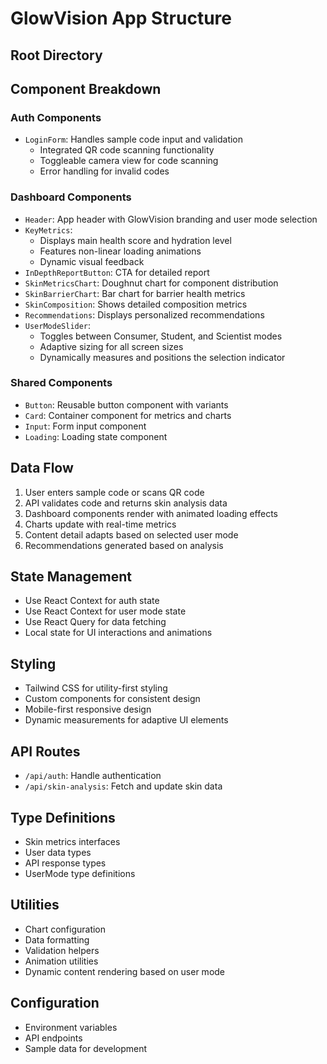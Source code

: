 # GlowVision App Structure

## Root Directory

## Component Breakdown

### Auth Components
- `LoginForm`: Handles sample code input and validation
  - Integrated QR code scanning functionality
  - Toggleable camera view for code scanning
  - Error handling for invalid codes

### Dashboard Components
- `Header`: App header with GlowVision branding and user mode selection
- `KeyMetrics`: 
  - Displays main health score and hydration level
  - Features non-linear loading animations
  - Dynamic visual feedback
- `InDepthReportButton`: CTA for detailed report
- `SkinMetricsChart`: Doughnut chart for component distribution
- `SkinBarrierChart`: Bar chart for barrier health metrics
- `SkinComposition`: Shows detailed composition metrics
- `Recommendations`: Displays personalized recommendations
- `UserModeSlider`: 
  - Toggles between Consumer, Student, and Scientist modes
  - Adaptive sizing for all screen sizes
  - Dynamically measures and positions the selection indicator

### Shared Components
- `Button`: Reusable button component with variants
- `Card`: Container component for metrics and charts
- `Input`: Form input component
- `Loading`: Loading state component

## Data Flow
1. User enters sample code or scans QR code
2. API validates code and returns skin analysis data
3. Dashboard components render with animated loading effects
4. Charts update with real-time metrics
5. Content detail adapts based on selected user mode
6. Recommendations generated based on analysis

## State Management
- Use React Context for auth state
- Use React Context for user mode state
- Use React Query for data fetching
- Local state for UI interactions and animations

## Styling
- Tailwind CSS for utility-first styling
- Custom components for consistent design
- Mobile-first responsive design
- Dynamic measurements for adaptive UI elements

## API Routes
- `/api/auth`: Handle authentication
- `/api/skin-analysis`: Fetch and update skin data

## Type Definitions
- Skin metrics interfaces
- User data types
- API response types
- UserMode type definitions

## Utilities
- Chart configuration
- Data formatting
- Validation helpers
- Animation utilities
- Dynamic content rendering based on user mode

## Configuration
- Environment variables
- API endpoints
- Sample data for development
